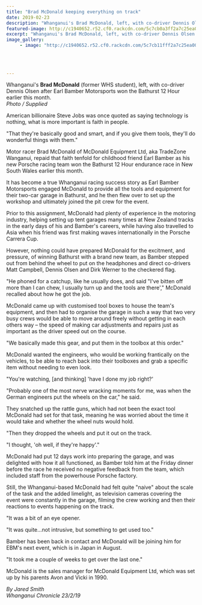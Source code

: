 ```yaml
---
title: "Brad McDonald keeping everything on track"
date: 2019-02-23
description: "Whanganui's Brad McDonald, left, with co-driver Dennis Olsen after Earl Bamber Motorsports won the Bathurst 12 Hour..."
featured-image: http://c1940652.r52.cf0.rackcdn.com/5c7cb0a3ff2a7c25ea000017/Brad-McDonald-better.250-square23.2.19-Chron-motor-racing.jpg
excerpt: "Whanganui's Brad McDonald, left, with co-driver Dennis Olsen after Earl Bamber Motorsports won the Bathurst 12 Hour."
image_gallery:
     - image: "http://c1940652.r52.cf0.rackcdn.com/5c7cb11fff2a7c25ea000019/Brad-McDonald-other-photo.23.2.19-Chron-motor-racing.jpg"
    
    
    
    
---
```


<p>Whanganui's <strong>Brad McDonald</strong> (former WHS student), left, with co-driver Dennis Olsen after Earl Bamber Motorsports won the Bathurst 12 Hour earlier this month.<br /><em>Photo / Supplied</em></p>
<p class="element element-paragraph">American billionaire Steve Jobs was once quoted as saying technology is nothing, what is more important is faith in people.</p>
<p class="element element-paragraph">"That they're basically good and smart, and if you give them tools, they'll do wonderful things with them."</p>
<p class="element element-paragraph">Motor racer Brad McDonald of McDonald Equipment Ltd, aka TradeZone Wanganui, repaid that faith tenfold for childhood friend Earl Bamber as his new Porsche racing team won the Bathurst 12 Hour endurance race in New South Wales earlier this month.</p>
<p class="element element-paragraph">It has become a true Whanganui racing success story as Earl Bamber Motorsports engaged McDonald to provide all the tools and equipment for their two-car garage in Bathurst, and he then flew over to set up the workshop and ultimately joined the pit crew for the event.</p>
<p class="element element-paragraph">Prior to this assignment, McDonald had plenty of experience in the motoring industry, helping setting up tent garages many times at New Zealand tracks in the early days of his and Bamber's careers, while having also travelled to Asia when his friend was first making waves internationally in the Porsche Carrera Cup.</p>
<p class="element element-paragraph">However, nothing could have prepared McDonald for the excitment, and pressure, of winning Bathurst with a brand new team, as Bamber stepped out from behind the wheel to put on the headphones and direct co-drivers Matt Campbell, Dennis Olsen and Dirk Werner to the checkered flag.</p>
<p class="element element-paragraph">"He phoned for a catchup, like he usually does, and said "I've bitten off more than I can chew, I usually turn up and the tools are there'," McDonald recalled about how he got the job.</p>
<p class="element element-paragraph">McDonald came up with customised tool boxes to house the team's equipment, and then had to organise the garage in such a way that two very busy crews would be able to move around freely without getting in each others way &ndash; the speed of making car adjustments and repairs just as important as the driver speed out on the course.</p>
<p class="element element-paragraph">"We basically made this gear, and put them in the toolbox at this order."</p>
<p class="element element-paragraph">McDonald wanted the engineers, who would be working frantically on the vehicles, to be able to reach back into their toolboxes and grab a specific item without needing to even look.</p>
<p class="element element-paragraph">"You're watching, [and thinking] 'have I done my job right?'</p>
<p class="element element-paragraph">"Probably one of the most nerve wracking moments for me, was when the German engineers put the wheels on the car," he said.</p>
<p class="element element-paragraph">They snatched up the rattle guns, which had not been the exact tool McDonald had set for that task, meaning he was worried about the time it would take and whether the wheel nuts would hold.</p>
<p class="element element-paragraph">"Then they dropped the wheels and put it out on the track.</p>
<p class="element element-paragraph">"I thought, 'oh well, if they're happy'."</p>
<p class="element element-paragraph">McDonald had put 12 days work into preparing the garage, and was delighted with how it all functioned, as Bamber told him at the Friday dinner before the race he received no negative feedback from the team, which included staff from the powerhouse Porsche factory.</p>
<p class="element element-paragraph">Still, the Whanganui-based McDonald had felt quite "naive" about the scale of the task and the added limelight, as television cameras covering the event were constantly in the garage, filming the crew working and then their reactions to events happening on the track.</p>
<p class="element element-paragraph">"It was a bit of an eye opener.</p>
<p class="element element-paragraph">"It was quite...not intrusive, but something to get used too."</p>
<p class="element element-paragraph">Bamber has been back in contact and McDonald will be joining him for EBM's next event, which is in Japan in August.</p>
<p class="element element-paragraph">"It took me a couple of weeks to get over the last one."</p>
<p class="element element-paragraph">McDonald is the sales manager for McDonald Equipment Ltd, which was set up by his parents Avon and Vicki in 1990.</p>
<p class="element element-paragraph"><em>By Jared Smith</em><br /><em>Whanganui Chronicle 23/2/19</em></p>

